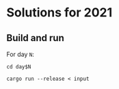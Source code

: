 # Solutions for 2021

## Build and run

For day `N`:

```
cd day$N

cargo run --release < input
```
